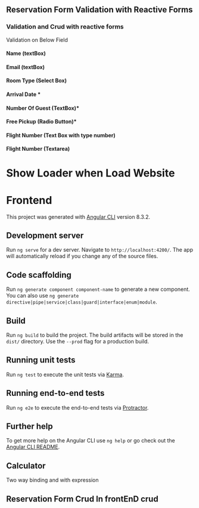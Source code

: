 ## Reservation Form Validation with Reactive Forms

### Validation and Crud with reactive forms 

Validation on Below Field

#### Name (textBox)
#### Email (textBox)
#### Room Type (Select Box)
#### Arrival Date * 
#### Number Of Guest (TextBox)*
#### Free Pickup (Radio Button)*
#### Flight Number (Text Box with type number)
#### Flight Number (Textarea)
  

# Show Loader when Load Website 
# Frontend

This project was generated with [Angular CLI](https://github.com/angular/angular-cli) version 8.3.2.

## Development server

Run `ng serve` for a dev server. Navigate to `http://localhost:4200/`. The app will automatically reload if you change any of the source files.

## Code scaffolding

Run `ng generate component component-name` to generate a new component. You can also use `ng generate directive|pipe|service|class|guard|interface|enum|module`.

## Build

Run `ng build` to build the project. The build artifacts will be stored in the `dist/` directory. Use the `--prod` flag for a production build.

## Running unit tests

Run `ng test` to execute the unit tests via [Karma](https://karma-runner.github.io).

## Running end-to-end tests

Run `ng e2e` to execute the end-to-end tests via [Protractor](http://www.protractortest.org/).

## Further help

To get more help on the Angular CLI use `ng help` or go check out the [Angular CLI README](https://github.com/angular/angular-cli/blob/master/README.md).



## Calculator 
Two way binding and with expression

## Reservation Form Crud In frontEnD crud